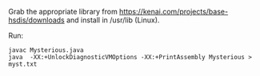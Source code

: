 

Grab the appropriate library from https://kenai.com/projects/base-hsdis/downloads and install in /usr/lib (Linux).

Run:

```
javac Mysterious.java
java  -XX:+UnlockDiagnosticVMOptions -XX:+PrintAssembly Mysterious > myst.txt
```
